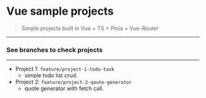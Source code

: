 # Vue sample projects
> Simple projects built in Vue + TS + Pinia + Vue-Router

---
### See branches to check projects

---
- Project 1: `feature/project-1-todo-task`
    - simple todo list crud.
- Project 2: `feature/project-2-qoute-generator`
  - quote generator with fetch call.